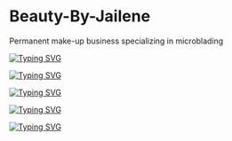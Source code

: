 # Beauty-By-Jailene
Permanent make-up business 
specializing in microblading


[![Typing SVG](https://readme-typing-svg.demolab.com/?lines=Developer+Meroni;Delegations;Registration+Cal+Links+Routes+Search+Mongo+Deployment)
](https://git.io/typing-svg)

[![Typing SVG](https://readme-typing-svg.demolab.com/?lines=Developer+Karlie;Delegations;Controllers+SearchBar+Mongo+Deployment+LoginForm)
](https://git.io/typing-svg)

[![Typing SVG](https://readme-typing-svg.demolab.com/?lines=Developer+Tara;Delegations;Models+ImageCSS+Mongo+Deployment+Routes+Styling)
](https://git.io/typing-svg)

[![Typing SVG](https://readme-typing-svg.demolab.com/?lines=Developer+Victor;Delegations;Models+Place+HeaderCSS+Styling)](https://git.io/typing-svg)

[![Typing SVG](https://readme-typing-svg.demolab.com/?lines=Developer+Alejandro;Delegations;Models+User+LoginCSS+IndexCSS+Styling)](https://git.io/typing-svg)

